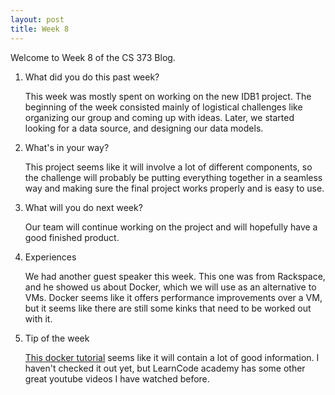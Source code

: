 ```yaml
---
layout: post
title: Week 8
---
```


Welcome to Week 8 of the CS 373 Blog.

1. What did you do this past week? 
	
	This week was mostly spent on working on the new IDB1 project. The beginning of the week consisted mainly of logistical challenges like organizing our group and coming up with ideas. Later, we started looking for a data source, and designing our data models. 
 	

2. What's in your way?
	
	This project seems like it will involve a lot of different components, so the challenge will probably be putting everything together in a seamless way and making sure the final project works properly and is easy to use.

3. What will you do next week?
	
	Our team will continue working on the project and will hopefully have a good finished product.

4. Experiences

	We had another guest speaker this week. This one was from Rackspace, and he showed us about Docker, which we will use as an alternative to VMs. Docker seems like it offers performance improvements over a VM, but it seems like there are still some kinks that need to be worked out with it.

5. Tip of the week

	[This docker tutorial](https://www.youtube.com/playlist?list=PLoYCgNOIyGAAzevEST2qm2Xbe3aeLFvLc) seems like it will contain a lot of good information. I haven't checked it out yet, but LearnCode academy has some other great youtube videos I have watched before.
		

